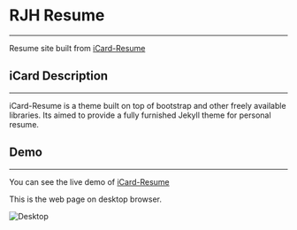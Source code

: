 # RJH Resume
------------

Resume site built from [iCard-Resume](https://github.com/ddbullfrog/iCard-Resume)


## iCard Description
-------
iCard-Resume is a theme built on top of bootstrap and other freely available libraries. Its aimed to provide a fully furnished Jekyll theme for personal resume.

## Demo
-------
You can see the live demo of [iCard-Resume](http://ddbullfrog.com/)

This is the web page on desktop browser.

![Desktop](https://github.com/ddbullfrog/iCard-Resume/blob/gh-pages/_assets/normal.jpg)
